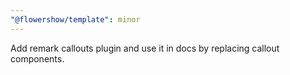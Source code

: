 ```yaml
---
"@flowershow/template": minor
---
```


Add remark callouts plugin and use it in docs by replacing callout components.
